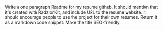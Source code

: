 Write a one paragraph Readme for my resume github. It should mention that it's created with RadzionKit, and include URL to the resume website. It should encourage people to use the project for their own resumes. Return it as a markdown code snippet. Make the title SEO-friendly. 
